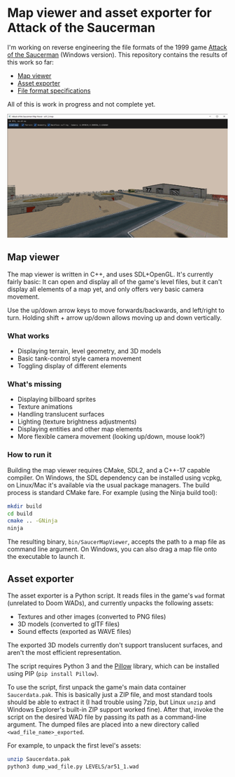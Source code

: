 # Map viewer and asset exporter for Attack of the Saucerman

I'm working on reverse engineering the file formats of the 1999 game [Attack of the Saucerman](https://en.wikipedia.org/wiki/Attack_of_the_Saucerman) (Windows version). This repository contains the results of this work so far:

* [Map viewer](#map-viewer)
* [Asset exporter](#asset-exporter)
* [File format specifications](/file_format_specs.md)

All of this is work in progress and not complete yet.

![screenshot of the Map viewer application](images/screenshot.png)


## Map viewer

The map viewer is written in C++, and uses SDL+OpenGL. It's currently fairly basic: It can open and display all of the game's level files, but it can't display all elements of a map yet, and only offers very basic camera movement.

Use the up/down arrow keys to move forwards/backwards, and left/right to turn. Holding shift + arrow up/down allows moving up and down vertically.

### What works

* Displaying terrain, level geometry, and 3D models
* Basic tank-control style camera movement
* Toggling display of different elements

### What's missing

* Displaying billboard sprites
* Texture animations
* Handling translucent surfaces
* Lighting (texture brightness adjustments)
* Displaying entities and other map elements
* More flexible camera movement (looking up/down, mouse look?)

### How to run it

Building the map viewer requires CMake, SDL2, and a C++-17 capable compiler.
On Windows, the SDL dependency can be installed using vcpkg, on Linux/Mac it's available via the usual package managers.
The build process is standard CMake fare. For example (using the Ninja build tool):

```bash
mkdir build
cd build
cmake .. -GNinja
ninja
```

The resulting binary, `bin/SaucerMapViewer`, accepts the path to a map file as command line argument. On Windows, you can also drag a map file onto the executable to launch it.


## Asset exporter

The asset exporter is a Python script. It reads files in the game's `wad` format (unrelated to Doom WADs), and currently unpacks the following assets:

* Textures and other images (converted to PNG files)
* 3D models (converted to glTF files)
* Sound effects (exported as WAVE files)

The exported 3D models currently don't support translucent surfaces, and aren't the most efficient representation.

The script requires Python 3 and the [Pillow](https://python-pillow.org/) library, which can be installed using PIP (`pip install Pillow`).

To use the script, first unpack the game's main data container `Saucerdata.pak`. This is basically just a ZIP file, and most standard tools should be able to extract it (I had trouble using 7zip, but Linux `unzip` and Windows Explorer's built-in ZIP support worked fine).
After that, invoke the script on the desired WAD file by passing its path as a command-line argument.
The dumped files are placed into a new directory called `<wad_file_name>_exported`.

For example, to unpack the first level's assets:

```bash
unzip Saucerdata.pak
python3 dump_wad_file.py LEVELS/ar51_1.wad
```

